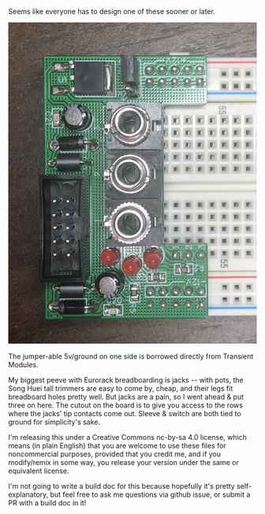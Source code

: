Seems like everyone has to design one of these sooner or later.

![Breadboard Buddy](bbbuddy-off.jpg)

The jumper-able 5v/ground on one side is borrowed directly from Transient Modules.

My biggest peeve with Eurorack breadboarding is jacks -- with pots, the Song Huei tall trimmers are easy to come by, cheap, and their legs fit breadboard holes pretty well. But jacks are a pain, so I went ahead & put three on here. The cutout on the board is to give you access to the rows where the jacks' tip contacts come out. Sleeve & switch are both tied to ground for simplicity's sake.

I'm releasing this under a Creative Commons nc-by-sa 4.0 license, which means (in plain English) that you are welcome to use these files for noncommercial purposes, provided that you credit me, and if you modify/remix in some way, you release your version under the same or equivalent license.

I'm not going to write a build doc for this because hopefully it's pretty self-explanatory, but feel free to ask me questions via github issue, or submit a PR with a build doc in it!
